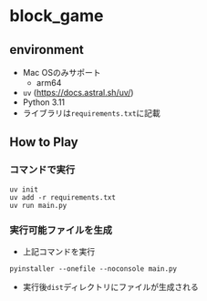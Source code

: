 # block_game

## environment
- Mac OSのみサポート
  - arm64
- `uv` (https://docs.astral.sh/uv/)
- Python 3.11
- ライブラリは`requirements.txt`に記載

## How to Play
### コマンドで実行
```
uv init
uv add -r requirements.txt
uv run main.py
```

### 実行可能ファイルを生成
- 上記コマンドを実行
```
pyinstaller --onefile --noconsole main.py
```

- 実行後`dist`ディレクトリにファイルが生成される